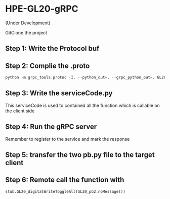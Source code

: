 # HPE-GL20-gRPC
(Under Development)

GitClone the project

## Step 1: Write the Protocol buf


## Step 2: Complie the .proto 

```py
python -m grpc_tools.protoc -I. --python_out=. --grpc_python_out=. GL20.proto
```

## Step 3: Write the serviceCode.py
This serviceCode is used to contained all the function which is callable on the client side

## Step 4: Run the gRPC server
Remember to register to the service and mark the response

## Step 5: transfer the two pb.py file to the target client

## Step 6: Remote call the function with

```py
stub.GL20_digitalWriteToggleAll(GL20_pb2.noMessage())
```



